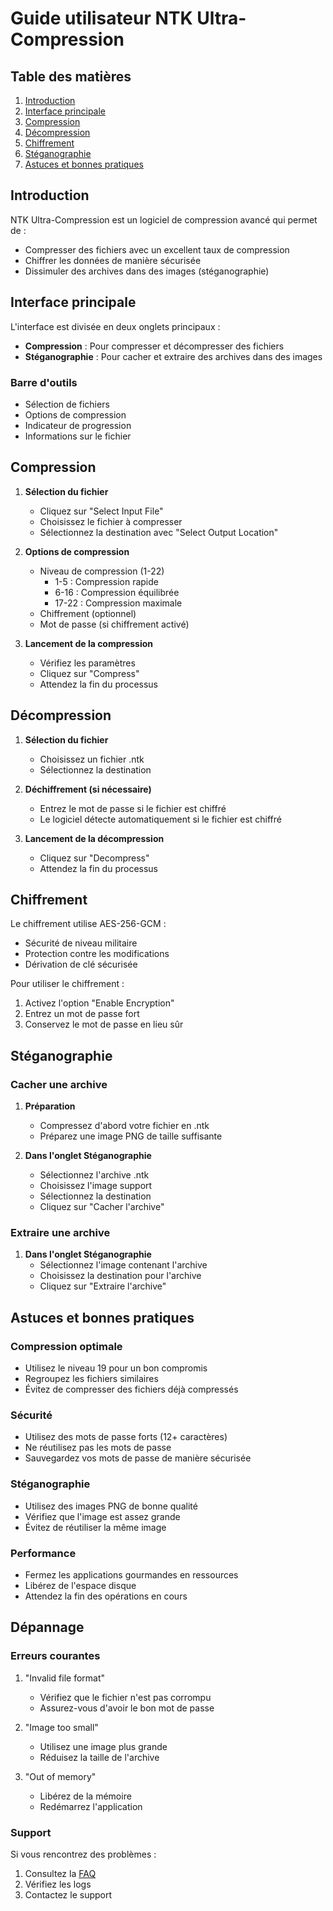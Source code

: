 # Guide utilisateur NTK Ultra-Compression

## Table des matières

1. [Introduction](#introduction)
2. [Interface principale](#interface-principale)
3. [Compression](#compression)
4. [Décompression](#décompression)
5. [Chiffrement](#chiffrement)
6. [Stéganographie](#stéganographie)
7. [Astuces et bonnes pratiques](#astuces-et-bonnes-pratiques)

## Introduction

NTK Ultra-Compression est un logiciel de compression avancé qui permet de :
- Compresser des fichiers avec un excellent taux de compression
- Chiffrer les données de manière sécurisée
- Dissimuler des archives dans des images (stéganographie)

## Interface principale

L'interface est divisée en deux onglets principaux :
- **Compression** : Pour compresser et décompresser des fichiers
- **Stéganographie** : Pour cacher et extraire des archives dans des images

### Barre d'outils
- Sélection de fichiers
- Options de compression
- Indicateur de progression
- Informations sur le fichier

## Compression

1. **Sélection du fichier**
   - Cliquez sur "Select Input File"
   - Choisissez le fichier à compresser
   - Sélectionnez la destination avec "Select Output Location"

2. **Options de compression**
   - Niveau de compression (1-22)
     * 1-5 : Compression rapide
     * 6-16 : Compression équilibrée
     * 17-22 : Compression maximale
   - Chiffrement (optionnel)
   - Mot de passe (si chiffrement activé)

3. **Lancement de la compression**
   - Vérifiez les paramètres
   - Cliquez sur "Compress"
   - Attendez la fin du processus

## Décompression

1. **Sélection du fichier**
   - Choisissez un fichier .ntk
   - Sélectionnez la destination

2. **Déchiffrement (si nécessaire)**
   - Entrez le mot de passe si le fichier est chiffré
   - Le logiciel détecte automatiquement si le fichier est chiffré

3. **Lancement de la décompression**
   - Cliquez sur "Decompress"
   - Attendez la fin du processus

## Chiffrement

Le chiffrement utilise AES-256-GCM :
- Sécurité de niveau militaire
- Protection contre les modifications
- Dérivation de clé sécurisée

Pour utiliser le chiffrement :
1. Activez l'option "Enable Encryption"
2. Entrez un mot de passe fort
3. Conservez le mot de passe en lieu sûr

## Stéganographie

### Cacher une archive

1. **Préparation**
   - Compressez d'abord votre fichier en .ntk
   - Préparez une image PNG de taille suffisante

2. **Dans l'onglet Stéganographie**
   - Sélectionnez l'archive .ntk
   - Choisissez l'image support
   - Sélectionnez la destination
   - Cliquez sur "Cacher l'archive"

### Extraire une archive

1. **Dans l'onglet Stéganographie**
   - Sélectionnez l'image contenant l'archive
   - Choisissez la destination pour l'archive
   - Cliquez sur "Extraire l'archive"

## Astuces et bonnes pratiques

### Compression optimale
- Utilisez le niveau 19 pour un bon compromis
- Regroupez les fichiers similaires
- Évitez de compresser des fichiers déjà compressés

### Sécurité
- Utilisez des mots de passe forts (12+ caractères)
- Ne réutilisez pas les mots de passe
- Sauvegardez vos mots de passe de manière sécurisée

### Stéganographie
- Utilisez des images PNG de bonne qualité
- Vérifiez que l'image est assez grande
- Évitez de réutiliser la même image

### Performance
- Fermez les applications gourmandes en ressources
- Libérez de l'espace disque
- Attendez la fin des opérations en cours

## Dépannage

### Erreurs courantes

1. "Invalid file format"
   - Vérifiez que le fichier n'est pas corrompu
   - Assurez-vous d'avoir le bon mot de passe

2. "Image too small"
   - Utilisez une image plus grande
   - Réduisez la taille de l'archive

3. "Out of memory"
   - Libérez de la mémoire
   - Redémarrez l'application

### Support

Si vous rencontrez des problèmes :
1. Consultez la [FAQ](FAQ.md)
2. Vérifiez les logs
3. Contactez le support 